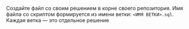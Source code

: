 Создайте файл со своим решением в корне своего репозитория. Имя файла со скриптом формируется из имени ветки: `<ИМЯ ВЕТКИ>.sql`. Каждая ветка — это отдельное решение